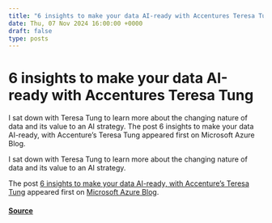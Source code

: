 ```yaml
---
title: "6 insights to make your data AI-ready with Accentures Teresa Tung"
date: Thu, 07 Nov 2024 16:00:00 +0000
draft: false
type: posts
---
```

# 6 insights to make your data AI-ready with Accentures Teresa Tung





I sat down with Teresa Tung to learn more about the changing nature of data and its value to an AI strategy. The post 6 insights to make your data AI-ready, with Accenture’s Teresa Tung appeared first on Microsoft Azure Blog. 

I sat down with Teresa Tung to learn more about the changing nature of data and its value to an AI strategy.

The post [6 insights to make your data AI-ready, with Accenture’s Teresa Tung](https://azure.microsoft.com/en-us/blog/6-insights-to-make-your-data-ai-ready-with-accentures-teresa-tung/) appeared first on [Microsoft Azure Blog](https://azure.microsoft.com/en-us/blog).

#### [Source](https://azure.microsoft.com/en-us/blog/6-insights-to-make-your-data-ai-ready-with-accentures-teresa-tung/)

